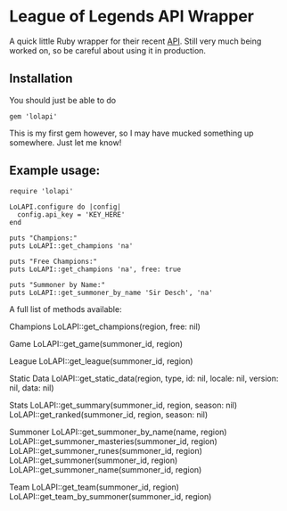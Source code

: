 # League of Legends API Wrapper

A quick little Ruby wrapper for their recent [API](https://developer.riotgames.com). Still very much being worked on, so be careful about using it in production.

## Installation

You should just be able to do

  	gem 'lolapi'

This is my first gem however, so I may have mucked something up somewhere. Just let me know!

## Example usage:

	require 'lolapi'

	LoLAPI.configure do |config|
	  config.api_key = 'KEY_HERE'
	end

	puts "Champions:"
	puts LoLAPI::get_champions 'na'

	puts "Free Champions:"
	puts LoLAPI::get_champions 'na', free: true

	puts "Summoner by Name:"
	puts LoLAPI::get_summoner_by_name 'Sir Desch', 'na'

A full list of methods available:

  Champions
	LoLAPI::get_champions(region, free: nil)

  Game
	LoLAPI::get_game(summoner_id, region)

  League
   LoLAPI::get_league(summoner_id, region)

  Static Data
   LolAPI::get_static_data(region, type, id: nil, locale: nil, version: nil, data: nil)

  Stats
	LoLAPI::get_summary(summoner_id, region, season: nil)
	LoLAPI::get_ranked(summoner_id, region, season: nil)

  Summoner
	LoLAPI::get_summoner_by_name(name, region)
	LoLAPI::get_summoner_masteries(summoner_id, region)
	LoLAPI::get_summoner_runes(summoner_id, region)
	LoLAPI::get_summoner(summoner_id, region)
	LoLAPI::get_summoner_name(summoner_id, region)

  Team
	LoLAPI::get_team(summoner_id, region)
	LoLAPI::get_team_by_summoner(summoner_id, region)
